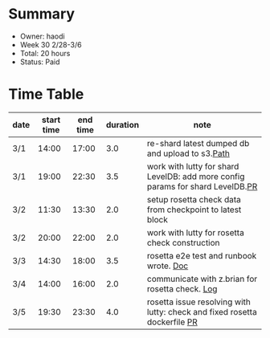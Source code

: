 # Summary
* Owner: haodi
* Week 30 2/28-3/6
* Total:  20 hours
* Status: Paid

# Time Table
| date  | start time  | end time | duration  |  note |
|---|---|---|---|---|
| 3/1 | 14:00 | 17:00 | 3.0 | re-shard latest dumped db and upload to s3.[Path](s3://pub.harmony.one/mainnet.min.22816573/harmony_sharddb_0) |
| 3/1 | 19:00 | 22:30 | 3.5 | work with lutty for shard LevelDB: add more config params for shard LevelDB.[PR](https://github.com/LuttyYang/harmony/pull/3) |
| 3/2 | 11:30 | 13:30 | 2.0 | setup rosetta check data from checkpoint to latest block |
| 3/2 | 20:00 | 22:00 | 2.0 | work with lutty for rosetta check construction |
| 3/3 | 14:30 | 18:00 | 3.5 | rosetta e2e test and runbook wrote. [Doc](https://docs.google.com/document/d/1HWvY7CQJvH-KMcBbFb8uWVdtujQZp5SILpU180wpSMo) |
| 3/4 | 14:00 | 16:00 | 2.0 | communicate with z.brian for rosetta check. [Log](https://docs.google.com/document/d/1le19P2PXPyV0y_Og6rGThmCVp0lLjGYiVwZA5TXGbTk) |
| 3/5 | 19:30 | 23:30 | 4.0 | rosetta issue resolving with lutty: check and fixed rosetta dockerfile [PR](https://github.com/harmony-one/harmony/pull/4080) |